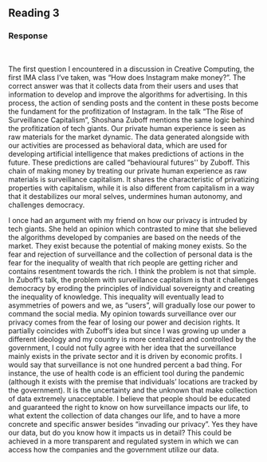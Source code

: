 ## Reading 3
### **Response**
<br/>

The first question I encountered in a discussion in Creative Computing, the first IMA class I’ve taken, was “How does Instagram make money?”. The correct answer was that it collects data from their users and uses that information to develop and improve the algorithms for advertising. In this process, the action of sending posts and the content in these posts become the fundament for the profitization of Instagram. In the talk “The Rise of Surveillance Capitalism”, Shoshana Zuboff mentions the same logic behind the profitization of tech giants. Our private human experience is seen as raw materials for the market dynamic. The data generated alongside with our activities are processed as behavioral data, which are used for developing artificial intelligence that makes predictions of actions in the future. These predictions are called “behavioural futures'' by Zuboff. This chain of making money by treating our private human experience as raw materials is surveillance capitalism. It shares the characteristic of privatizing properties with capitalism, while it is also different from capitalism in a way that it destabilizes our moral selves, undermines human autonomy, and challenges democracy.  

I once had an argument with my friend on how our privacy is intruded by tech giants. She held an opinion which contrasted to mine that she believed the algorithms developed by companies are based on the needs of the market. They exist because the potential of making money exists. So the fear and rejection of surveillance and the collection of personal data is the fear for the inequality of wealth that rich people are getting richer and contains resentment towards the rich. I think the problem is not that simple. In Zuboff’s talk, the problem with surveillance capitalism is that it challenges democracy by eroding the principles of individual sovereignty and creating the inequality of knowledge. This inequality will eventually lead to asymmetries of powers and we, as “users”, will gradually lose our power to command the social media. My opinion towards surveillance over our privacy comes from the fear of losing our power and decision rights. It partially coincides with Zuboff’s idea but since I was growing up under a different ideology and my country is more centralized and controlled by the government, I could not fully agree with her idea that the surveillance mainly exists in the private sector and it is driven by economic profits. I would say that surveillance is not one hundred percent a bad thing. For instance, the use of health code is an efficient tool during the pandemic (although it exists with the premise that individuals’ locations are tracked by the government). It is the uncertainty and the unknown that make collection of data extremely unacceptable. I believe that people should be educated and guaranteed the right to know on how surveillance impacts our life, to what extent the collection of data changes our life, and to have a more concrete and specific answer besides “invading our privacy”. Yes they have our data, but do you know how it impacts us in detail? This could be achieved in a more transparent and regulated system in which we can access how the companies and the government utilize our data.
